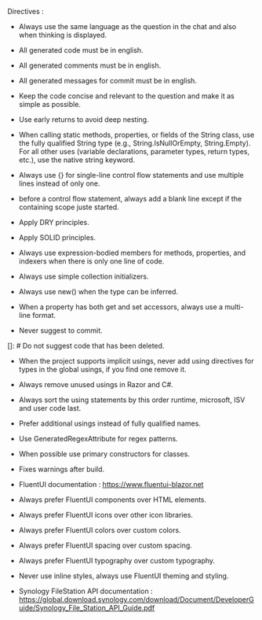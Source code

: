 Directives :
- Always use the same language as the question in the chat and also when thinking is displayed.
- All generated code must be in english.
- All generated comments must be in english.
- All generated messages for commit must be in english.
- Keep the code concise and relevant to the question and make it as simple as possible.
- Use early returns to avoid deep nesting.
- When calling static methods, properties, or fields of the String class, use the fully qualified String type (e.g., String.IsNullOrEmpty, String.Empty). For all other uses (variable declarations, parameter types, return types, etc.), use the native string keyword.
- Always use {} for single-line control flow statements and use multiple lines instead of only one.
- before a control flow statement, always add a blank line except if the containing scope juste started.

- Apply DRY principles.
- Apply SOLID principles.
- Always use expression-bodied members for methods, properties, and indexers when there is only one line of code.
- Always use simple collection initializers.
- Always use new() when the type can be inferred.
- When a property has both get and set accessors, always use a multi-line format.
- Never suggest to commit.

[]: # Do not suggest code that has been deleted.

- When the project supports implicit usings, never add using directives for types in the global usings, if you find one remove it.
- Always remove unused usings in Razor and C#.
- Always sort the using statements by this order runtime, microsoft, ISV and user code last.
- Prefer additional usings instead of fully qualified names.

- Use GeneratedRegexAttribute for regex patterns.
- When possible use primary constructors for classes.
- Fixes warnings after build.

- FluentUI documentation : https://www.fluentui-blazor.net
- Always prefer FluentUI components over HTML elements.
- Always prefer FluentUI icons over other icon libraries.
- Always prefer FluentUI colors over custom colors.
- Always prefer FluentUI spacing over custom spacing.
- Always prefer FluentUI typography over custom typography.
- Never use inline styles, always use FluentUI theming and styling.

- Synology FileStation API documentation : https://global.download.synology.com/download/Document/DeveloperGuide/Synology_File_Station_API_Guide.pdf